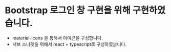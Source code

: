 # Bootstrap 로그인 창 구현을 위해 구현하였습니다.

- material-icons 을 통해서 아이콘을 구성합니다.
- 서브 스니펫을 위해서 react + typescript로 구성하였습니다.
